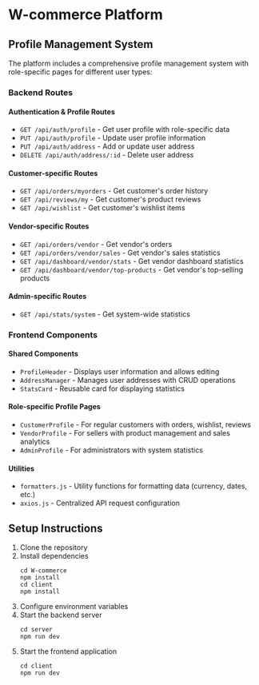 # W-commerce Platform

## Profile Management System

The platform includes a comprehensive profile management system with role-specific pages for different user types:

### Backend Routes

#### Authentication & Profile Routes
- `GET /api/auth/profile` - Get user profile with role-specific data
- `PUT /api/auth/profile` - Update user profile information
- `PUT /api/auth/address` - Add or update user address
- `DELETE /api/auth/address/:id` - Delete user address

#### Customer-specific Routes
- `GET /api/orders/myorders` - Get customer's order history
- `GET /api/reviews/my` - Get customer's product reviews
- `GET /api/wishlist` - Get customer's wishlist items

#### Vendor-specific Routes
- `GET /api/orders/vendor` - Get vendor's orders
- `GET /api/orders/vendor/sales` - Get vendor's sales statistics
- `GET /api/dashboard/vendor/stats` - Get vendor dashboard statistics
- `GET /api/dashboard/vendor/top-products` - Get vendor's top-selling products

#### Admin-specific Routes
- `GET /api/stats/system` - Get system-wide statistics

### Frontend Components

#### Shared Components
- `ProfileHeader` - Displays user information and allows editing
- `AddressManager` - Manages user addresses with CRUD operations
- `StatsCard` - Reusable card for displaying statistics

#### Role-specific Profile Pages
- `CustomerProfile` - For regular customers with orders, wishlist, reviews
- `VendorProfile` - For sellers with product management and sales analytics
- `AdminProfile` - For administrators with system statistics

#### Utilities
- `formatters.js` - Utility functions for formatting data (currency, dates, etc.)
- `axios.js` - Centralized API request configuration

## Setup Instructions

1. Clone the repository
2. Install dependencies
   ```
   cd W-commerce
   npm install
   cd client
   npm install
   ```
3. Configure environment variables
4. Start the backend server
   ```
   cd server
   npm run dev
   ```
5. Start the frontend application
   ```
   cd client
   npm run dev
   ``` 